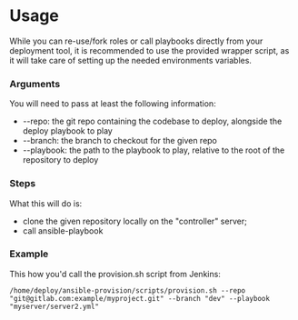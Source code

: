# Usage
While you can re-use/fork roles or call playbooks directly from your deployment tool, it is recommended to use the provided wrapper script, as it will take care of setting up the needed environments variables.
### Arguments
You will need to pass at least the following information:
- --repo: the git repo containing the codebase to deploy, alongside the deploy playbook to play
- --branch: the branch to checkout for the given repo
- --playbook: the path to the playbook to play, relative to the root of the repository to deploy
### Steps
What this will do is:
- clone the given repository locally on the "controller" server;
- call ansible-playbook 
### Example
This how you'd call the provision.sh script from Jenkins:
```
/home/deploy/ansible-provision/scripts/provision.sh --repo "git@gitlab.com:example/myproject.git" --branch "dev" --playbook "myserver/server2.yml"
```